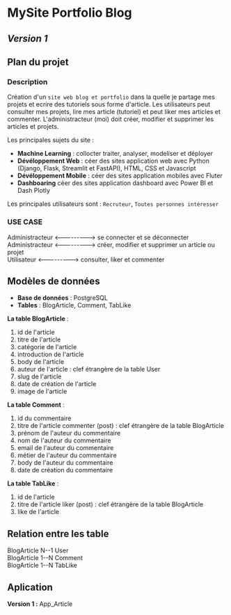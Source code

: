 # MySite Portfolio Blog

## *Version 1*

## Plan du projet

### Description

Création d'un `site web blog et portfolio` dans la quelle je partage mes projets et ecrire des tutoriels sous forme d'article. Les utilisateurs peut consulter mes projets, lire mes article (tutoriel) et peut liker mes articles et commenter. L'administracteur (moi) doit créer, modifier et supprimer les articles et projets.

Les principales sujets du site : 
*  **Machine Learning** : collocter traiter, analyser, modeliser et déployer
*  **Dévéloppement Web** : céer des sites application web avec Python (Django, Flask, Streamlit et FastAPI), HTML, CSS et Javascript
*  **Dévéloppement Mobile** : céer des sites application mobiles avec Fluter
*  **Dashboaring** céer des sites application dashboard avec Power BI et Dash Plotly

Les principales utilisateurs sont : `Recruteur`, `Toutes personnes intéresser`


### USE CASE

Administracteur <---------> se connecter et se déconnecter   
Administracteur <---------> créer, modifier et supprimer un article ou projet   
Utilisateur <---------> consulter, liker et commenter


## Modèles de données

*  **Base de données** : PostgreSQL
*  **Tables** : BlogArticle, Comment, TabLike

**La table BlogArticle** :
1. id de l'article
2. titre de l'article
3. catégorie de l'article
4. introduction de l'article
5. body de l'article
6. auteur de l'article : clef étrangère de la table User
7. slug de l'article
8. date de création de l'article
9. image de l'article

**La table Comment** :
1. id du commentaire
2. titre de l'article commenter (post) : clef étrangère de la table BlogArticle
3. prénom de l'auteur du commentaire
4. nom de l'auteur du commentaire
5. email de l'auteur du commentaire
6. métier de l'auteur du commentaire
7. body de l'auteur du commentaire
8. date de création du commentaire


**La table TabLike** :
1. id de l'article
2. titre de l'article liker (post) : clef étrangère de la table BlogArticle
3. like de l'article


## Relation entre les table

BlogArticle N--1 User   
BlogArticle 1--N Comment  
BlogArticle 1--N TabLike


## Aplication

**Version 1 :** App_Article


